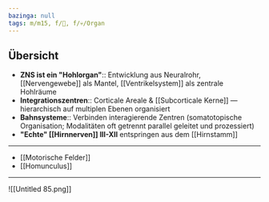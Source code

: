 ```yaml
---
bazinga: null
tags: m/m15, f/🧠, f/💀/Organ
---
```


## Übersicht

- **ZNS ist ein "Hohlorgan"**:: Entwicklung aus Neuralrohr, [[Nervengewebe]] als Mantel, [[Ventrikelsystem]] als zentrale Hohlräume
- **Integrationszentren**:: Corticale Areale & [[Subcorticale Kerne]] — hierarchisch auf multiplen Ebenen organisiert
- **Bahnsysteme**:: Verbinden interagierende Zentren (somatotopische Organisation; Modalitäten oft getrennt parallel geleitet und prozessiert)
- **"Echte" [[Hirnnerven]] III-XII** entspringen aus dem [[Hirnstamm]]
---
- [[Motorische Felder]]
- [[Homunculus]]

---
![[Untitled 85.png]]